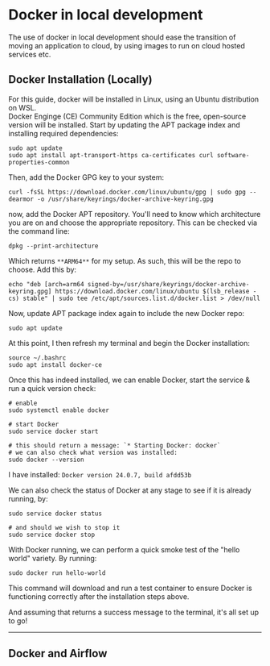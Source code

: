 # Docker in local development

The use of docker in local development should ease the transition of moving an application to cloud, by using images to run on cloud hosted services etc.

## Docker Installation (Locally)

For this guide, docker will be installed in Linux, using an Ubuntu distribution on WSL. <br>
Docker Enginge (CE) Community Edition which is the free, open-source version will be installed. Start by updating the APT package index and installing required dependencies:

    sudo apt update
    sudo apt install apt-transport-https ca-certificates curl software-properties-common

Then, add the Docker GPG key to your system:

    curl -fsSL https://download.docker.com/linux/ubuntu/gpg | sudo gpg --dearmor -o /usr/share/keyrings/docker-archive-keyring.gpg

now, add the Docker APT repository. You'll need to know which architecture you are on and choose the appropriate repository. This can be checked via the command line:

    dpkg --print-architecture

Which returns `**ARM64**` for my setup. As such, this will be the repo to choose. Add this by:

    echo "deb [arch=arm64 signed-by=/usr/share/keyrings/docker-archive-keyring.gpg] https://download.docker.com/linux/ubuntu $(lsb_release -cs) stable" | sudo tee /etc/apt/sources.list.d/docker.list > /dev/null

Now, update APT package index again to include the new Docker repo:

    sudo apt update

At this point, I then refresh my terminal and begin the Docker installation:

    source ~/.bashrc
    sudo apt install docker-ce

Once this has indeed installed, we can enable Docker, start the service & run a quick version check:

    # enable 
    sudo systemctl enable docker

    # start Docker
    sudo service docker start 

    # this should return a message: `* Starting Docker: docker`
    # we can also check what version was installed:
    sudo docker --version

I have installed: `Docker version 24.0.7, build afdd53b` <br>

We can also check the status of Docker at any stage to see if it is already running, by:

    sudo service docker status 

    # and should we wish to stop it
    sudo service docker stop 

With Docker running, we can perform a quick smoke test of the "hello world" variety. By running:

    sudo docker run hello-world 

This command will download and run a test container to ensure Docker is functioning correctly after the installation steps above.

And assuming that returns a success message to the terminal, it's all set up to go!

----------------------

## Docker and Airflow

